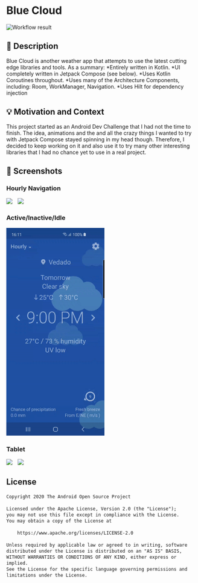 # Blue Cloud

![Workflow result](https://github.com/atorresveiga/android-dev-challenge-compose-weather/workflows/Check/badge.svg)

## :scroll: Description
Blue Cloud is another weather app that attempts to use the latest cutting edge libraries and tools. As a summary:
*Entirely written in Kotlin.
*UI completely written in Jetpack Compose (see below).
*Uses Kotlin Coroutines throughout.
*Uses many of the Architecture Components, including: Room, WorkManager, Navigation.
*Uses Hilt for dependency injection

## :bulb: Motivation and Context
This project started as an Android Dev Challenge that I had not the time to finish. The idea, animations and the and all the crazy things I wanted to try with Jetpack Compose stayed spinning in my head though. Therefore, I decided to keep working on it and also use it to try many other interesting libraries that I had no chance yet to use in a real project.

## :camera_flash: Screenshots

### Hourly Navigation
<img src="/results/screenshot_1.gif" width="260">&emsp;<img src="/results/screenshot_2.gif" width="260">

### Active/Inactive/Idle
<img src="/results/screenshot_3.gif" width="260">

### Tablet
<img src="/results/screenshot_4.gif" width="260">&emsp;<img src="/results/screenshot_5.gif" width="260">

## License
```
Copyright 2020 The Android Open Source Project

Licensed under the Apache License, Version 2.0 (the "License");
you may not use this file except in compliance with the License.
You may obtain a copy of the License at

    https://www.apache.org/licenses/LICENSE-2.0

Unless required by applicable law or agreed to in writing, software
distributed under the License is distributed on an "AS IS" BASIS,
WITHOUT WARRANTIES OR CONDITIONS OF ANY KIND, either express or implied.
See the License for the specific language governing permissions and
limitations under the License.
```